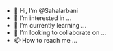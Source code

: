 - 👋 Hi, I’m @Sahalarbani
- 👀 I’m interested in ...
- 🌱 I’m currently learning ...
- 💞️ I’m looking to collaborate on ...
- 📫 How to reach me ...

<!---
Sahalarbani/Sahalarbani is a ✨ special ✨ repository because its `README.md` (this file) appears on your GitHub profile.
You can click the Preview link to take a look at your changes.
--->
